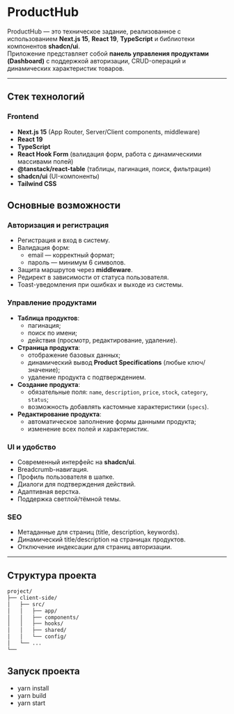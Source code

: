 # ProductHub

ProductHub — это техническое задание, реализованное с использованием **Next.js 15**, **React 19**, **TypeScript** и библиотеки компонентов **shadcn/ui**.  
Приложение представляет собой **панель управления продуктами (Dashboard)** с поддержкой авторизации, CRUD-операций и динамических характеристик товаров.

---

## Стек технологий

### Frontend

- **Next.js 15** (App Router, Server/Client components, middleware)
- **React 19**
- **TypeScript**
- **React Hook Form** (валидация форм, работа с динамическими массивами полей)
- **@tanstack/react-table** (таблицы, пагинация, поиск, фильтрация)
- **shadcn/ui** (UI-компоненты)
- **Tailwind CSS**

## Основные возможности

### Авторизация и регистрация

- Регистрация и вход в систему.
- Валидация форм:
  - email — корректный формат;
  - пароль — минимум 6 символов.
- Защита маршрутов через **middleware**.
- Редирект в зависимости от статуса пользователя.
- Toast-уведомления при ошибках и выходе из системы.

### Управление продуктами

- **Таблица продуктов**:
  - пагинация;
  - поиск по имени;
  - действия (просмотр, редактирование, удаление).
- **Страница продукта**:
  - отображение базовых данных;
  - динамический вывод **Product Specifications** (любые ключ/значение);
  - удаление продукта с подтверждением.
- **Создание продукта**:
  - обязательные поля: `name`, `description`, `price`, `stock`, `category`, `status`;
  - возможность добавлять кастомные характеристики (`specs`).
- **Редактирование продукта**:
  - автоматическое заполнение формы данными продукта;
  - изменение всех полей и характеристик.

### UI и удобство

- Современный интерфейс на **shadcn/ui**.
- Breadcrumb-навигация.
- Профиль пользователя в шапке.
- Диалоги для подтверждения действий.
- Адаптивная верстка.
- Поддержка светлой/тёмной темы.

### SEO

- Метаданные для страниц (title, description, keywords).
- Динамический title/description на страницах продуктов.
- Отключение индексации для страниц авторизации.

---

## Структура проекта

```bash
project/
├── client-side/
│   ├── src/
│   │   ├── app/
│   │   ├── components/
│   │   ├── hooks/
│   │   ├── shared/
│   │   └── config/
│   └── ...
└──
```

## Запуск проекта
- yarn install
- yarn build
- yarn start